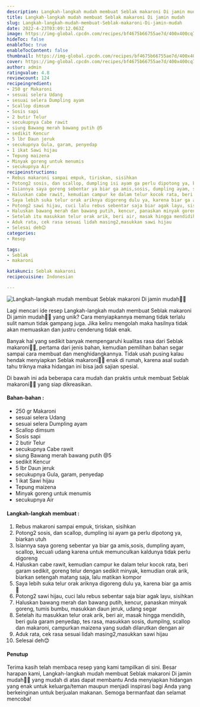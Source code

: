 ```yaml
---
description: Langkah-langkah mudah membuat Seblak makaroni Di jamin mudah"
title: Langkah-langkah mudah membuat Seblak makaroni Di jamin mudah
slug: Langkah-langkah-mudah-membuat-Seblak-makaroni-Di-jamin-mudah
date: 2022-4-23T03:09:12.063Z
image: https://img-global.cpcdn.com/recipes/bf4675b66755ae7d/400x400cq70/photo.jpg
hideToc: false
enableToc: true
enableTocContent: false
thumbnail: https://img-global.cpcdn.com/recipes/bf4675b66755ae7d/400x400cq70/photo.jpg
cover: https://img-global.cpcdn.com/recipes/bf4675b66755ae7d/400x400cq70/photo.jpg
author: admin
ratingvalue: 4.8
reviewcount: 124
recipeingredient:
- 250 gr Makaroni
- sesuai selera Udang
- sesuai selera Dumpling ayam
- Scallop dimsum
- Sosis sapi
- 2 butir Telur
- secukupnya Cabe rawit
- siung Bawang merah bawang putih @5
- sedikit Kencur
- 5 lbr Daun jeruk
- secukupnya Gula, garam, penyedap
- 1 ikat Sawi hijau
- Tepung maizena
- Minyak goreng untuk menumis
- secukupnya Air
recipeinstructions:
- Rebus makaroni sampai empuk, tiriskan, sisihkan
- Potong2 sosis, dan scallop, dumpling isi ayam ga perlu dipotong ya, biarkan utuh
- Isiannya saya goreng sebentar ya biar ga amis,sosis, dumpling ayam, scallop, kecuali udang karena untuk memunculkan kaldunya tidak perlu digoreng
- Haluskan cabe rawit, kemudian campur ke dalam telur kocok rata, beri garam sedikit, goreng telur dengan sedikit minyak, kemudian orak arik, biarkan setengah matang saja, lalu matikan kompor
- Saya lebih suka telur orak ariknya digoreng dulu ya, karena biar ga amis🤭
- Potong2 sawi hijau, cuci lalu rebus sebentar saja biar agak layu, sisihkan
- Haluskan bawang merah dan bawang putih, kencur, panaskan minyak goreng, tumis bumbu, masukkan daun jeruk, udang segar
- Setelah itu masukkan telur orak arik, beri air, masak hingga mendidih, beri gula garam penyedap, tes rasa, masukkan sosis, dumpilng, scallop dan makaroni, campurkan maizena yang sudah dilarutkan dengan air
- Aduk rata, cek rasa sesuai lidah masing2,masukkan sawi hijau
- Selesai deh😊
categories:
- Resep

tags:
- Seblak
- makaroni

katakunci: Seblak makaroni
recipecuisine: Indonesian

---
```


![Langkah-langkah mudah membuat Seblak makaroni Di jamin mudah👩‍🍳](https://img-global.cpcdn.com/recipes/bf4675b66755ae7d/400x400cq70/photo.jpg)

Lagi mencari ide resep Langkah-langkah mudah membuat Seblak makaroni Di jamin mudah👩‍🍳 yang unik? Cara menyiapkannya memang tidak terlalu sulit namun tidak gampang juga. Jika keliru mengolah maka hasilnya tidak akan memuaskan dan justru cenderung tidak enak.

Banyak hal yang sedikit banyak mempengaruhi kualitas rasa dari Seblak makaroni👩‍🍳, pertama dari jenis bahan, kemudian pemilihan bahan segar sampai cara membuat dan menghidangkannya. Tidak usah pusing kalau hendak menyiapkan Seblak makaroni👩‍🍳 enak di rumah, karena asal sudah tahu triknya maka hidangan ini bisa jadi sajian spesial.

Di bawah ini ada beberapa cara mudah dan praktis untuk membuat Seblak makaroni👩‍🍳 yang siap dikreasikan.

<!--inarticleads1-->

#### Bahan-bahan :

- 250 gr Makaroni
- sesuai selera Udang
- sesuai selera Dumpling ayam
- Scallop dimsum
- Sosis sapi
- 2 butir Telur
- secukupnya Cabe rawit
- siung Bawang merah bawang putih @5
- sedikit Kencur
- 5 lbr Daun jeruk
- secukupnya Gula, garam, penyedap
- 1 ikat Sawi hijau
- Tepung maizena
- Minyak goreng untuk menumis
- secukupnya Air

<!--inarticleads2-->

#### Langkah-langkah membuat :

1. Rebus makaroni sampai empuk, tiriskan, sisihkan
1. Potong2 sosis, dan scallop, dumpling isi ayam ga perlu dipotong ya, biarkan utuh
1. Isiannya saya goreng sebentar ya biar ga amis,sosis, dumpling ayam, scallop, kecuali udang karena untuk memunculkan kaldunya tidak perlu digoreng
1. Haluskan cabe rawit, kemudian campur ke dalam telur kocok rata, beri garam sedikit, goreng telur dengan sedikit minyak, kemudian orak arik, biarkan setengah matang saja, lalu matikan kompor
1. Saya lebih suka telur orak ariknya digoreng dulu ya, karena biar ga amis🤭
1. Potong2 sawi hijau, cuci lalu rebus sebentar saja biar agak layu, sisihkan
1. Haluskan bawang merah dan bawang putih, kencur, panaskan minyak goreng, tumis bumbu, masukkan daun jeruk, udang segar
1. Setelah itu masukkan telur orak arik, beri air, masak hingga mendidih, beri gula garam penyedap, tes rasa, masukkan sosis, dumpilng, scallop dan makaroni, campurkan maizena yang sudah dilarutkan dengan air
1. Aduk rata, cek rasa sesuai lidah masing2,masukkan sawi hijau
1. Selesai deh😊

#### Penutup

Terima kasih telah membaca resep yang kami tampilkan di sini. Besar harapan kami, Langkah-langkah mudah membuat Seblak makaroni Di jamin mudah👩‍🍳 yang mudah di atas dapat membantu Anda menyiapkan hidangan yang enak untuk keluarga/teman maupun menjadi inspirasi bagi Anda yang berkeinginan untuk berjualan makanan. Semoga bermanfaat dan selamat mencoba!